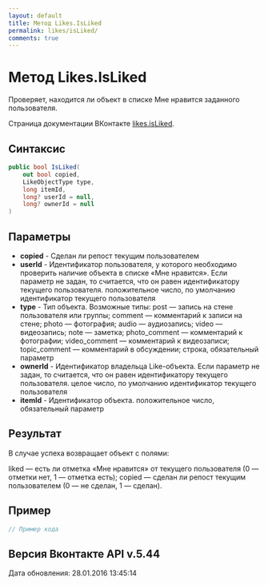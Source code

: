 ```yaml
---
layout: default
title: Метод Likes.IsLiked
permalink: likes/isLiked/
comments: true
---
```

# Метод Likes.IsLiked
Проверяет, находится ли объект в списке Мне нравится заданного пользователя.

Страница документации ВКонтакте [likes.isLiked](https://vk.com/dev/likes.isLiked).
## Синтаксис
``` csharp
public bool IsLiked(
	out bool copied,
	LikeObjectType type,
	long itemId,
	long? userId = null,
	long? ownerId = null
)
```

## Параметры
+ **copied** - Сделан ли репост текущим пользователем
+ **userId** - Идентификатор пользователя, у которого необходимо проверить наличие объекта в списке «Мне нравится». Если параметр не задан, то считается, что он равен идентификатору текущего пользователя. положительное число, по умолчанию идентификатор текущего пользователя
+ **type** - Тип объекта. 
Возможные типы:
post — запись на стене пользователя или группы;
comment — комментарий к записи на стене;
photo — фотография;
audio — аудиозапись;
video — видеозапись;
note — заметка;
photo_comment — комментарий к фотографии;
video_comment — комментарий к видеозаписи;
topic_comment — комментарий в обсуждении; строка, обязательный параметр
+ **ownerId** - Идентификатор владельца Like-объекта. Если параметр не задан, то считается, что он равен идентификатору текущего пользователя. целое число, по умолчанию идентификатор текущего пользователя
+ **itemId** - Идентификатор объекта. положительное число, обязательный параметр

## Результат
В случае успеха возвращает объект с полями: 

liked — есть ли отметка «Мне нравится» от текущего пользователя (0 — отметки нет, 1 — отметка есть); 
copied — сделан ли репост текущим пользователем (0 — не сделан, 1 — сделан).

## Пример
``` csharp
// Пример кода
```

## Версия Вконтакте API v.5.44
Дата обновления: 28.01.2016 13:45:14
